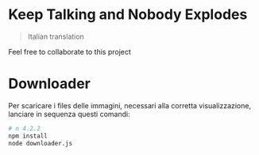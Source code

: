 Keep Talking and Nobody Explodes
================================
> Italian translation

Feel free to collaborate to this project

# Downloader

Per scaricare i files delle immagini, necessari alla corretta visualizzazione, lanciare in sequenza questi comandi:

```bash
# n 4.2.2
npm install
node downloader.js
```
